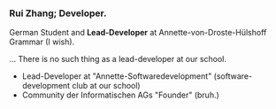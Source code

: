 ### Rui Zhang; Developer.

German Student and **Lead-Developer** at Annette-von-Droste-Hülshoff Grammar (I wish).

... There is no such thing as a lead-developer at our school.

- Lead-Developer at "Annette-Softwaredevelopment" (software-development club at our school)
- Community der Informatischen AGs "Founder" (bruh.)
